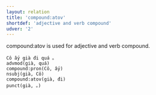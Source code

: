 ```yaml
---
layout: relation
title: 'compound:atov'
shortdef: 'adjective and verb compound'
udver: '2'
---
```


compound:atov is used for adjective and verb compound.

~~~ sdparse
Cô ấy già đi quá 。
advmod(già, quá)
compound:pron(Cô, ấy)
nsubj(già, Cô)
compound:atov(già, đi)
punct(già, 。)
~~~

<!-- Interlanguage links updated Po 6. listopadu 2023, 21:42:37 CET -->
